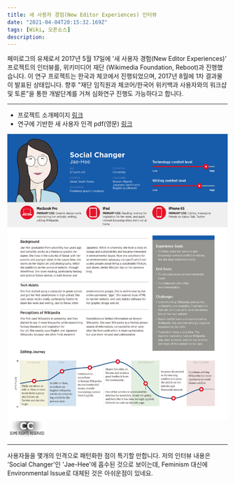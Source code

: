 ```yaml
---
title: 새 사용자 경험(New Editor Experiences) 인터뷰
date: "2021-04-04T20:15:32.169Z"
tags: [Wiki, 오픈소스]
description: 
---
```


페미로그의 유체로서 2017년 5월 17일에 '새 사용자 경험(New Editor Experiences)' 프로젝트의 인터뷰를, 위키미디어 재단 (Wikimedia Foundation, Reboot)과 진행했습니다. 이 연구 프로젝트는 한국과 체코에서 진행되었으며, 2017년 8월에 1차 결과물이 발표된 상태입니다. 향후 "재단 임직원과 체코어/한국어 위키백과 사용자와의 워크샵 및 토론"을 통한 개발단계를 거쳐 심화연구 진행도 가능하다고 합니다.

---

- 프로젝트 소개페이지 <a href="https://www.mediawiki.org/wiki/New_Editor_Experiences/ko" targt="_blank"> 링크 </a>
- 연구에 기반한 새 사용자 인격 pdf(영문) <a href="https://meta.wikimedia.org/wiki/File:New_Editor_Experiences_user_personas,_August_2017.pdf" targt="_blank"> 링크 </a>

![New_Editor_Experiences_user_personas_August_2017-13](./New_Editor_Experiences_user_personas_August_2017-13.jpg)
![CC_some_rights_reserved](./CC_some_rights_reserved.png)

---

사용자들을 몇개의 인격으로 패턴화한 점이 특기할 만합니다. 저의 인터뷰 내용은 'Social Changer'인 'Jae-Hee'에 흡수된 것으로 보이는데, Feminism 대신에 Environmental Issue로 대체된 것은 아쉬운점이 있네요.